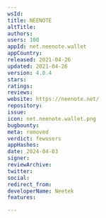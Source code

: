 ```yaml
---
wsId: 
title: NEENOTE
altTitle: 
authors: 
users: 100
appId: net.neenote.wallet
appCountry: 
released: 2021-04-26
updated: 2021-04-26
version: 4.0.4
stars: 
ratings: 
reviews: 
website: https://neenote.net/
repository: 
issue: 
icon: net.neenote.wallet.png
bugbounty: 
meta: removed
verdict: fewusers
appHashes: 
date: 2024-04-03
signer: 
reviewArchive: 
twitter: 
social: 
redirect_from: 
developerName: Neetek
features: 

---
```


